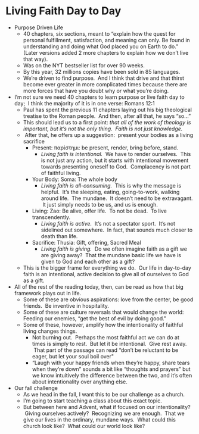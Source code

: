 # Living Faith Day to Day

* Purpose Driven Life
	* 40 chapters, six sections, meant to “explain how the quest for personal fulfillment, satisfaction, and meaning can only. Be found in understanding and doing what God placed you on Earth to do.” (Later versions added 2 more chapters to explain how we don’t live that way).
	* Was on the NYT bestseller list for over 90 weeks.
	* By this year, 32 millions copies have been sold in 85 languages.
	* We’re driven to find purpose.  And I think that drive and that thirst become ever greater in more complicated times because there are more forces that have you doubt why or what you’re doing.
* I’m not sure we need 40 chapters to learn purpose or live faith day to day;  I think the majority of it is in one verse: Romans 12:1
	* Paul has spent the previous 11 chapters laying out his big theological treatise to the Roman people.  And then, after all that, he says “so…”
	* This should lead us to a first point: _that all of the work of theology is important, but it’s not the only thing.  Faith is not just knowledge._
	*  After that, he offers up a suggestion:  present your bodies as a living sacrifice
		* Present: παρίστημι: be present, render, bring before, stand.
			* _Living faith is intentional._  We have to render ourselves.  This is not just any action, but it starts with intentional movement towards presenting oneself to God.  Complacency is not part of faithful living.
		* Your Body: Soma: The whole body
			* _Living faith is all-consuming._  This is why the message is helpful.  It’s the sleeping, eating, going-to-work, walking around life.  The mundane.  It doesn’t need to be extravagant.  It just simply needs to be us, and us is enough.
		* Living: Zao: Be alive, offer life.  To not be dead.  To live transcendently.
			* _Living faith is active._  It’s not a spectator sport.  It’s not sidelined out somewhere.  In fact, that sounds much closer to death than life.
		* Sacrifice: Thusia: Gift, offering, Sacred Meal
			* _Living faith is giving._  Do we often imagine faith as a gift we are giving away?  That the mundane basic life we have is given to God and each other as a gift?  
	* This is the bigger frame for everything we do.  Our life in day-to-day faith is an intentional, active decision to give all of ourselves to God as a gift. 
* All of the rest of the reading today, then, can be read as how that big framework plays out in life.
	* Some of these are obvious aspirations: love from the center, be good friends.  Be inventive in hospitality.
	* Some of these are culture reversals that would change the world: Feeding our enemies, “get the best of evil by doing good."
	* Some of these, however, amplify how the intentionality of faithful living changes things.
		* Not burning out.  Perhaps the most faithful act we can do at times is simply to rest.  But let it be intentional.  Give rest away.  That part of the passage can read “don’t be reluctant to be eager, but let your soul boil over"
		* “Laugh with your happy friends when they’re happy, share tears when they’re down” sounds a bit like “thoughts and prayers” but we know intuitively the difference between the two, and it’s often about intentionality over anything else.
* Our fall challenge
	* As we head in the fall, I want this to be our challenge as a church.  
	* I’m going to start teaching a class about this exact topic.
	* But between here and Advent, what if focused on our intentionality?  Giving ourselves actively?  Recognizing we are enough.  That we give our lives in the ordinary, mundane ways.  What could this church look like?  What could our world look like?
